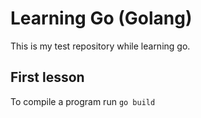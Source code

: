 # Learning Go (Golang)
This is my test repository while learning go.

## First lesson
To compile a program run ```go build```
